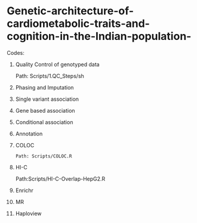 # Genetic-architecture-of-cardiometabolic-traits-and-cognition-in-the-Indian-population-

Codes:

1. Quality Control of genotyped data
   
     Path: Scripts/1.QC_Steps/sh
   
2. Phasing and Imputation


5. Single variant association
6. Gene based association
7. Conditional association
8. Annotation
9. COLOC
    
       Path: Scripts/COLOC.R
   
11. HI-C
    
       Path:Scripts/HI-C-Overlap-HepG2.R
    
13. Enrichr
14. MR
15. Haploview
